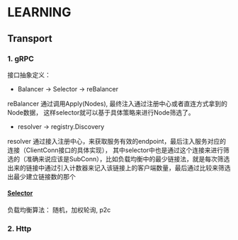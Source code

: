 # LEARNING

## Transport

### 1. gRPC

接口抽象定义：

- Balancer -> Selector  -> reBalancer

reBalancer 通过调用Apply(Nodes), 最终注入通过注册中心或者直连方式拿到的Node数据， 这样selector就可以基于具体策略来进行Node筛选了。

- resolver -> registry.Discovery

resolver 通过接入注册中心，来获取服务有效的endpoint，最后注入服务对应的连接（ClientConn接口的具体实现）， 其中selector中也是通过这个连接来进行筛选的（准确来说应该是SubConn），比如负载均衡中的最少链接法，就是每次筛选出来的链接中通过引入计数器来记入该链接上的客户端数量，最后通过比较来筛选出最少建立链接数的那个


#### [Selector](/selector/selector.go)

负载均衡算法： 随机，加权轮询, p2c


### 2. Http


 

